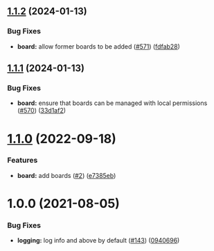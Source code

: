 ## [1.1.2](https://github.com/AEGEE/network/compare/1.1.1...1.1.2) (2024-01-13)


### Bug Fixes

* **board:** allow former boards to be added ([#571](https://github.com/AEGEE/network/issues/571)) ([fdfab28](https://github.com/AEGEE/network/commit/fdfab28a0cf90fed24cdf6bde5c432bc777f4b4d))

## [1.1.1](https://github.com/AEGEE/network/compare/1.1.0...1.1.1) (2024-01-13)


### Bug Fixes

* **board:** ensure that boards can be managed with local permissions ([#570](https://github.com/AEGEE/network/issues/570)) ([33d1af2](https://github.com/AEGEE/network/commit/33d1af2a1a65d379c792ab7421094b026c251b2c))

# [1.1.0](https://github.com/AEGEE/network/compare/1.0.0...1.1.0) (2022-09-18)


### Features

* **board:** add boards ([#2](https://github.com/AEGEE/network/issues/2)) ([e7385eb](https://github.com/AEGEE/network/commit/e7385eb0a84ca5982b597e9cd7dd772ac2ab03f0))

# 1.0.0 (2021-08-05)


### Bug Fixes

* **logging:** log info and above by default ([#143](https://github.com/AEGEE/network/issues/143)) ([0940696](https://github.com/AEGEE/network/commit/09406969c0f6fc88473cf7027af533da36df3eaf))

